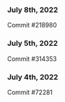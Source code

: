 ### July 8th, 2022

Commit #218980

### July 5th, 2022

Commit #314353


### July 4th, 2022

Commit #72281
